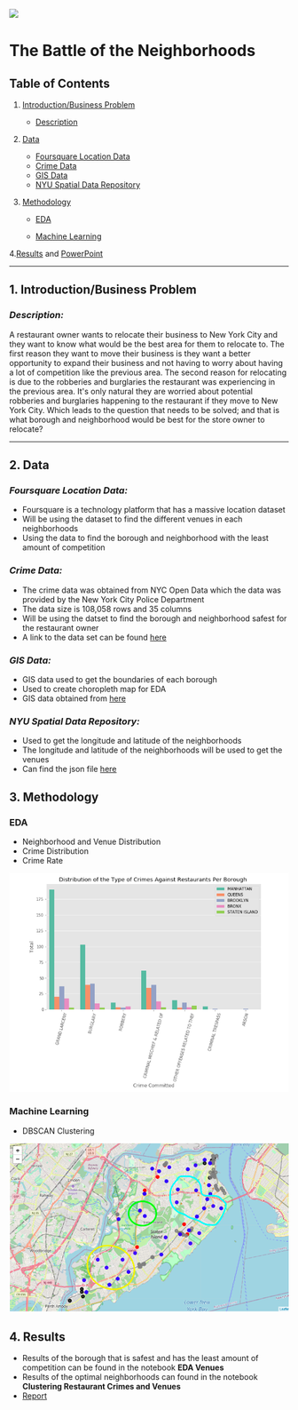 
![](https://www.cynopsis.com/wp-content/uploads/2016/11/nyc-skyline.jpg)

# The Battle of the Neighborhoods



## Table of Contents
1. [Introduction/Business Problem](https://github.com/Raylo95/Capstone#1-introductionbusiness-problem)
   * [Description](https://github.com/Raylo95/Capstone#description)
    
2. [Data](https://github.com/Raylo95/Capstone#2-data)
    * [Foursquare Location Data](https://github.com/Raylo95/Capstone#foursquare-location-data)
    * [Crime Data](https://github.com/Raylo95/Capstone#crime-data)
    * [GIS Data](https://github.com/Raylo95/Capstone#gis-data)
    * [NYU Spatial Data Repository](https://github.com/Raylo95/Capstone/blob/master/README.md#nyu-spatial-data-repository)
    
3. [Methodology](https://github.com/Raylo95/Capstone/blob/master/README.md#3-methodology)
    * [EDA](https://github.com/Raylo95/Capstone/blob/master/README.md#eda)
     
    * [Machine Learning](https://github.com/Raylo95/Capstone/blob/master/README.md#machine-learning)
    
4.[Results](https://github.com/Raylo95/Capstone/blob/master/README.md#4-results) and [PowerPoint](https://liveesu-my.sharepoint.com/:p:/g/personal/rlopez7_live_esu_edu/EYjzsGe6pwhPjcGcycHOQmoBmNg-lsaiD5bxaM0MtwT3dA?e=fQIyxc)



  
     
    


---
<!-- toc -->

## 1. Introduction/Business Problem

  ### _Description:_

A restaurant owner wants to relocate their business to New York City and they want to know what would be the best area for them to relocate to. The first reason they want to move their business is they want a better opportunity to expand their business and not having to worry about having a lot of competition like the previous area. The second reason for relocating is due to the robberies and burglaries the restaurant was experiencing in the previous area. It's only natural they are worried about potential robberies and burglaries happening to the restaurant if they move to New York City. Which leads to the question that needs to be solved; and that is what borough and neighborhood would be best for the store owner to relocate?

---

## 2. Data

   ### _Foursquare Location Data:_
* Foursquare is a technology platform that has a massive location dataset
* Will be using the dataset to find the different venues in each neighborhoods
* Using the data to find the borough and neighborhood with the least amount of competition

 ### _Crime Data:_
 * The crime data was obtained from NYC Open Data which the data was provided by the New York City Police Department
 * The data size is 108,058 rows and 35 columns
 * Will be using the datset to find the borough and neighborhood safest for the restaurant owner
 * A link to the data set can be found [here](https://data.cityofnewyork.us/Public-Safety/NYPD-Complaint-Data-Current-Year-To-Date-/5uac-w243)
 ### _GIS Data:_
 * GIS data used to get the boundaries of each borough 
 * Used to create choropleth map for EDA
 * GIS data obtained from [here](https://data.cityofnewyork.us/City-Government/Borough-Boundaries/tqmj-j8zm) 
 
 ### _NYU Spatial Data Repository:_
 * Used to get the longitude and latitude of the neighborhoods
 * The longitude and latitude of the neighborhoods will be used to get the venues
 * Can find the json file [here](https://geo.nyu.edu/catalog/nyu_2451_34572)

## 3. Methodology

  ### EDA
  * Neighborhood and Venue Distribution
  * Crime Distribution
  * Crime Rate
 
![](https://github.com/Raylo95/Capstone/blob/master/Cap%20Graphs/Crime%20Graphs/Type%20v%20Total.png)

    
  ### Machine Learning
  * DBSCAN Clustering 
    
  ![](https://github.com/Raylo95/Capstone/blob/master/Cap%20Graphs/Cluster%20Maps/Cluster%20Results.png)

## 4. Results
  * Results of the borough that is safest and has the least amount of competition can be found in the notebook **EDA Venues**
  * Results of the optimal neighborhoods can found in the notebook **Clustering Restaurant Crimes and Venues**
  * [Report](https://liveesu-my.sharepoint.com/:w:/g/personal/rlopez7_live_esu_edu/EQSu3a6XOzlOseG70q399roBivonmOAvzvvYYzjI8CzQkQ?e=difKlc)

